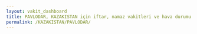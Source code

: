 ```yaml
---
layout: vakit_dashboard
title: PAVLODAR, KAZAKISTAN için iftar, namaz vakitleri ve hava durumu - ilçe/eyalet seç
permalink: /KAZAKISTAN/PAVLODAR/
---
```


<script type="text/javascript">
  var GLOBAL_COUNTRY = 'KAZAKISTAN';
  var GLOBAL_CITY = 'PAVLODAR';
  var GLOBAL_STATE = '';
  var lat = 72;
  var lon = 21;
</script>
